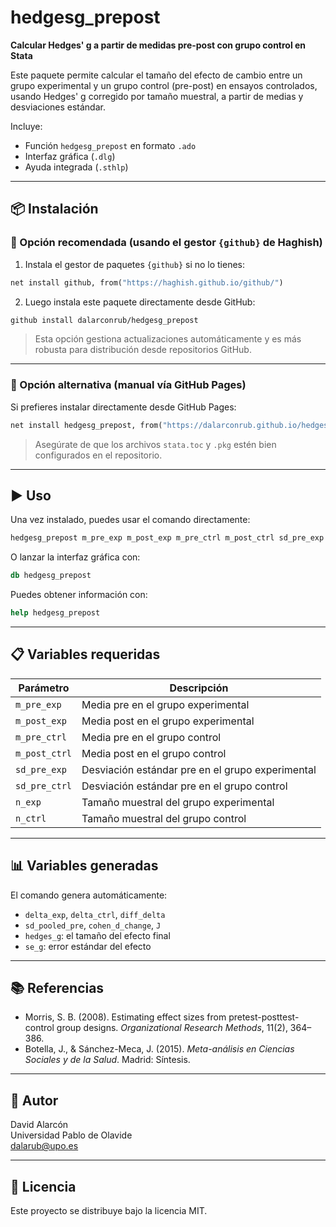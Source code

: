 # hedgesg_prepost

**Calcular Hedges' g a partir de medidas pre-post con grupo control en Stata**

Este paquete permite calcular el tamaño del efecto de cambio entre un grupo experimental y un grupo control (pre-post) en ensayos controlados, usando Hedges' g corregido por tamaño muestral, a partir de medias y desviaciones estándar.

Incluye:
- Función `hedgesg_prepost` en formato `.ado`
- Interfaz gráfica (`.dlg`)
- Ayuda integrada (`.sthlp`)

---

## 📦 Instalación

### 🔹 Opción recomendada (usando el gestor `{github}` de Haghish)

1. Instala el gestor de paquetes `{github}` si no lo tienes:

```stata
net install github, from("https://haghish.github.io/github/")
```

2. Luego instala este paquete directamente desde GitHub:

```stata
github install dalarconrub/hedgesg_prepost
```

> Esta opción gestiona actualizaciones automáticamente y es más robusta para distribución desde repositorios GitHub.

---

### 🔸 Opción alternativa (manual vía GitHub Pages)

Si prefieres instalar directamente desde GitHub Pages:

```stata
net install hedgesg_prepost, from("https://dalarconrub.github.io/hedgesg_prepost/")
```

> Asegúrate de que los archivos `stata.toc` y `.pkg` estén bien configurados en el repositorio.

---

## ▶️ Uso

Una vez instalado, puedes usar el comando directamente:

```stata
hedgesg_prepost m_pre_exp m_post_exp m_pre_ctrl m_post_ctrl sd_pre_exp sd_pre_ctrl n_exp n_ctrl
```

O lanzar la interfaz gráfica con:

```stata
db hedgesg_prepost
```
Puedes obtener información con:
```stata
help hedgesg_prepost
```
---

## 📋 Variables requeridas

| Parámetro       | Descripción                                      |
|----------------|--------------------------------------------------|
| `m_pre_exp`     | Media pre en el grupo experimental               |
| `m_post_exp`    | Media post en el grupo experimental              |
| `m_pre_ctrl`    | Media pre en el grupo control                    |
| `m_post_ctrl`   | Media post en el grupo control                   |
| `sd_pre_exp`    | Desviación estándar pre en el grupo experimental |
| `sd_pre_ctrl`   | Desviación estándar pre en el grupo control      |
| `n_exp`         | Tamaño muestral del grupo experimental           |
| `n_ctrl`        | Tamaño muestral del grupo control                |

---

## 📊 Variables generadas

El comando genera automáticamente:

- `delta_exp`, `delta_ctrl`, `diff_delta`
- `sd_pooled_pre`, `cohen_d_change`, `J`
- `hedges_g`: el tamaño del efecto final
- `se_g`: error estándar del efecto

---

## 📚 Referencias

- Morris, S. B. (2008). Estimating effect sizes from pretest-posttest-control group designs. *Organizational Research Methods*, 11(2), 364–386.
- Botella, J., & Sánchez-Meca, J. (2015). *Meta-análisis en Ciencias Sociales y de la Salud*. Madrid: Síntesis.

---

## 👤 Autor

David Alarcón  
Universidad Pablo de Olavide  
[dalarub@upo.es](mailto:dalarmar@upo.es)

---

## 🪪 Licencia

Este proyecto se distribuye bajo la licencia MIT.
